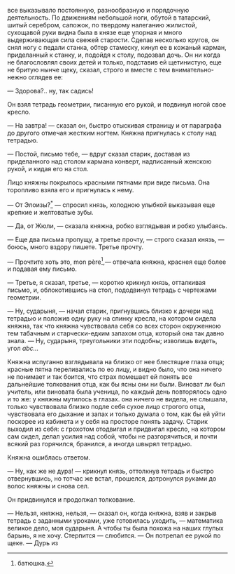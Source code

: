 все выказывало постоянную, разнообразную и порядочную деятельность. По движениям небольшой ноги, обутой в татарский, шитый серебром, сапожок, по твердому налеганию жилистой, сухощавой руки видна была в князе еще упорная и много выдерживающая сила свежей старости. Сделав несколько кругов, он снял ногу с педали станка, обтер стамеску, кинул ее в кожаный карман, приделанный к станку, и, подойдя к столу, подозвал дочь. Он ни когда не благословлял своих детей и только, подставив ей щетинистую, еще не бритую нынче щеку, сказал, строго и вместе с тем внимательно-нежно оглядев ее:

— Здорова?.. ну, так садись!

Он взял тетрадь геометрии, писанную его рукой, и подвинул ногой свое кресло.

— На завтра! — сказал он, быстро отыскивая страницу и от параграфа до другого отмечая жестким ногтем. Княжна пригнулась к столу над тетрадью.

— Постой, письмо тебе, — вдруг сказал старик, доставая из приделанного над столом кармана конверт, надписанный женскою рукой, и кидая его на стол.

Лицо княжны покрылось красными пятнами при виде письма. Она торопливо взяла его и пригнулась к нему.

— От Элоизы?[<sup>\*</sup>](#c_63) — спросил князь, холодною улыбкой выказывая еще крепкие и желтоватые зубы.

— Да, от Жюли, — сказала княжна, робко взглядывая и робко улыбаясь.

— Еще два письма пропущу, а третье прочту, — строго сказал князь, — боюсь, много вздору пишете. Третье прочту.

— Прочтите хоть это, mon père[^195],— отвечала княжна, краснея еще более и подавая ему письмо.

— Третье, я сказал, третье, — коротко крикнул князь, отталкивая письмо, и, облокотившись на стол, пододвинул тетрадь с чертежами геометрии.

— Ну, сударыня, — начал старик, пригнувшись близко к дочери над тетрадью и положив одну руку на спинку кресла, на котором сидела княжна, так что княжна чувствовала себя со всех сторон окруженною тем табачным и старчески-едким запахом отца, который она так давно знала. — Ну, сударыня, треугольники эти подобны; изволишь видеть, угол *abc…*

Княжна испуганно взглядывала на близко от нее блестящие глаза отца; красные пятна переливались по ео лицу, и видно было, что она ничего не понимает и так боится, что страх помешает ей понять все дальнейшие толкования отца, как бы ясны они ни были. Виноват ли был учитель, или виновата была ученица, по каждый день повторялось одно и то же: у княжны мутилось в глазах. она ничего не видела, не слышала, только чувствовала близко подле себя сухое лицо строгого отца, чувствовала его дыхание и запах и только думала о том, как бы ей уйти поскорее из кабинета и у себя на просторе понять задачу. Старик выходил из себя: с грохотом отодвигал и придвигал кресло, на котором сам сидел, делал усилия над собой, чтобы не разгорячиться, и почти всякий раз горячился, бранился, а иногда швырял тетрадью.

Княжна ошиблась ответом.

— Ну, как же не дура! — крикнул князь, оттолкнув тетрадь и быстро отвернувшись, но тотчас же встал, прошелся, дотронулся руками до волос княжны и снова сел.

Он придвинулся и продолжал толкование.

— Нельзя, княжна, нельзя, — сказал он, когда княжна, взяв и закрыв тетрадь с заданными уроками, уже готовилась уходить, — математика великое дело, моя сударыня. А чтобы ты была похожа на наших глупых барынь, я не хочу. Стерпится — слюбится. — Он потрепал ее рукой по щеке. — Дурь из

[^195]: батюшка.
